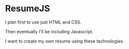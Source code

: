 # ResumeJS

I plan first to use just HTML and CSS.

Then eventually I'll be including Javascript.

I want to create my own resume using these technologies.
